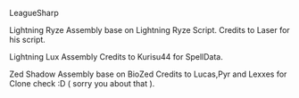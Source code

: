 LeagueSharp

Lightning Ryze Assembly base on Lightning Ryze Script. 
Credits to Laser for his script.

Lightning Lux Assembly
Credits to Kurisu44 for SpellData.

Zed Shadow Assembly base on BioZed
Credits to Lucas,Pyr and Lexxes for Clone check :D ( sorry you about that ).
